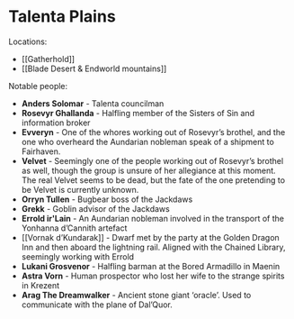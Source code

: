 

# Talenta Plains

Locations: 

-  [[Gatherhold]]
-  [[Blade Desert & Endworld mountains]]

Notable people:

- **Anders Solomar** - Talenta councilman
- **Rosevyr Ghallanda** - Halfling member of the Sisters of Sin and information broker
- **Evveryn** - One of the whores working out of Rosevyr’s brothel, and the one who overheard the Aundarian nobleman speak of a shipment to Fairhaven.
- **Velvet** - Seemingly one of the people working out of Rosevyr’s brothel as well, though the group is unsure of her allegiance at this moment. The real Velvet seems to be dead, but the fate of the one pretending to be Velvet is currently unknown.
- **Orryn Tullen** - Bugbear boss of the Jackdaws
- **Grekk** - Goblin advisor of the Jackdaws
- **Errold ir'Lain** - An Aundarian nobleman involved in the transport of the Yonhanna d’Cannith artefact
- [[Vornak d’Kundarak]] - Dwarf met by the party at the Golden Dragon Inn and then aboard the lightning rail. Aligned with the Chained Library, seemingly working with Errold
- **Lukani Grosvenor** - Halfling barman at the Bored Armadillo in Maenin
- **Astra Vorn** - Human prospector who lost her wife to the strange spirits in Krezent
- **Arag The Dreamwalker** - Ancient stone giant ‘oracle’. Used to communicate with the plane of Dal’Quor.